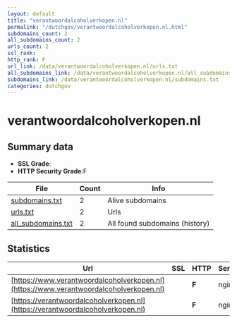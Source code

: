 ```yaml
---
layout: default
title: "verantwoordalcoholverkopen.nl"
permalink: "/dutchgov/verantwoordalcoholverkopen.nl.html"
subdomains_count: 2
all_subdomains_count: 2
urls_count: 2
ssl_rank: 
http_rank: F
url_link: /data/verantwoordalcoholverkopen.nl/urls.txt
all_subdomains_link: /data/verantwoordalcoholverkopen.nl/all_subdomains.txt
subdomains_link: /data/verantwoordalcoholverkopen.nl/subdomains.txt
categories: dutchgov
---
```



# verantwoordalcoholverkopen.nl
## Summary data


 - **SSL Grade**:
 - **HTTP Security Grade**:F


| File       | Count | Info |
|------------|-------|------|
|[subdomains.txt](/data/verantwoordalcoholverkopen.nl/subdomains.txt)|2|Alive subdomains|
|[urls.txt](/data/verantwoordalcoholverkopen.nl/urls.txt)|2|Urls|
|[all_subdomains.txt](/data/verantwoordalcoholverkopen.nl/all_subdomains.txt)|2|All found subdomains (history)|


## Statistics


| Url | SSL | HTTP | Server | Cookie | HSTS | CORS | CTO | CSP | XFO | XXP | RP |FP| Tech |Title |
|--------|-------|-------|------|------|------|------|------|------|------|------|------|------|------|------|
|[https://www.verantwoordalcoholverkopen.nl](https://www.verantwoordalcoholverkopen.nl)| | **F**|nginx| | | | | | | | :white_check_mark: | |Nginx|301 Moved Perman...|
|[https://verantwoordalcoholverkopen.nl](https://verantwoordalcoholverkopen.nl)| | **F**|nginx| | | | | | | | :white_check_mark: | |Bootstrap Nginx|Verantwoord alco...|

